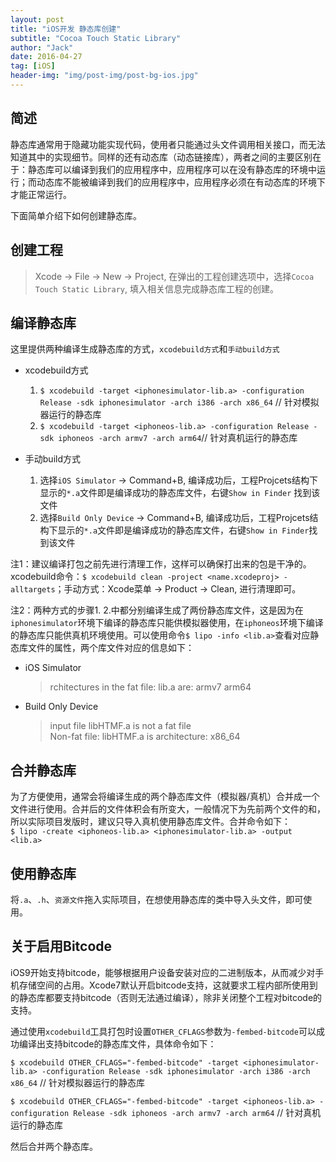 ```yaml
---
layout: post
title: "iOS开发 静态库创建"
subtitle: "Cocoa Touch Static Library"
author: "Jack"
date: 2016-04-27
tag: [iOS]
header-img: "img/post-img/post-bg-ios.jpg"
---
```


## 简述

静态库通常用于隐藏功能实现代码，使用者只能通过头文件调用相关接口，而无法知道其中的实现细节。同样的还有动态库（动态链接库），两者之间的主要区别在于：静态库可以编译到我们的应用程序中，应用程序可以在没有静态库的环境中运行；而动态库不能被编译到我们的应用程序中，应用程序必须在有动态库的环境下才能正常运行。

下面简单介绍下如何创建静态库。

## 创建工程

> Xcode -> File -> New -> Project, 在弹出的工程创建选项中，选择`Cocoa Touch Static Library`, 填入相关信息完成静态库工程的创建。

## 编译静态库

这里提供两种编译生成静态库的方式，`xcodebuild方式`和`手动build方式`

- xcodebuild方式
  1. `$ xcodebuild -target <iphonesimulator-lib.a> -configuration Release -sdk iphonesimulator -arch i386 -arch x86_64`	// 针对模拟器运行的静态库
  2. `$ xcodebuild -target <iphoneos-lib.a> -configuration Release -sdk iphoneos -arch armv7 -arch arm64`// 针对真机运行的静态库


- 手动build方式

  1. 选择`iOS Simulator` -> Command+B, 编译成功后，工程Projcets结构下显示的`*.a`文件即是编译成功的静态库文件，右键`Show in Finder` 找到该文件
  2. 选择`Build Only Device` -> Command+B, 编译成功后，工程Projcets结构下显示的`*.a`文件即是编译成功的静态库文件，右键`Show in Finder`找到该文件


注1：建议编译打包之前先进行清理工作，这样可以确保打出来的包是干净的。xcodebuild命令：`$ xcodebuild clean -project <name.xcodeproj> -alltargets`；手动方式：Xcode菜单 -> Product -> Clean, 进行清理即可。


注2：两种方式的步骤1. 2.中都分别编译生成了两份静态库文件，这是因为在`iphonesimulator`环境下编译的静态库只能供模拟器使用，在`iphoneos`环境下编译的静态库只能供真机环境使用。可以使用命令`$ lipo -info <lib.a>`查看对应静态库文件的属性，两个库文件对应的信息如下：

- iOS Simulator

  >rchitectures in the fat file: lib.a are: armv7 arm64

- Build Only Device

  >input file libHTMF.a is not a fat file  
  >Non-fat file: libHTMF.a is architecture: x86_64


## 合并静态库

为了方便使用，通常会将编译生成的两个静态库文件（模拟器/真机）合并成一个文件进行使用。合并后的文件体积会有所变大，一般情况下为先前两个文件的和，所以实际项目发版时，建议只导入真机使用静态库文件。合并命令如下：  
`$ lipo -create <iphoneos-lib.a> <iphonesimulator-lib.a> -output <lib.a>`

## 使用静态库

将`.a`、`.h`、`资源文件`拖入实际项目，在想使用静态库的类中导入头文件，即可使用。



## 关于启用Bitcode

iOS9开始支持bitcode，能够根据用户设备安装对应的二进制版本，从而减少对手机存储空间的占用。Xcode7默认开启bitcode支持，这就要求工程内部所使用到的静态库都要支持bitcode（否则无法通过编译），除非关闭整个工程对bitcode的支持。

通过使用`xcodebuild`工具打包时设置`OTHER_CFLAGS`参数为`-fembed-bitcode`可以成功编译出支持bitcode的静态库文件，具体命令如下：

`$ xcodebuild OTHER_CFLAGS="-fembed-bitcode" -target <iphonesimulator-lib.a> -configuration Release -sdk iphonesimulator -arch i386 -arch x86_64`	// 针对模拟器运行的静态库

`$ xcodebuild OTHER_CFLAGS="-fembed-bitcode" -target <iphoneos-lib.a> -configuration Release -sdk iphoneos -arch armv7 -arch arm64`	// 针对真机运行的静态库

然后合并两个静态库。























